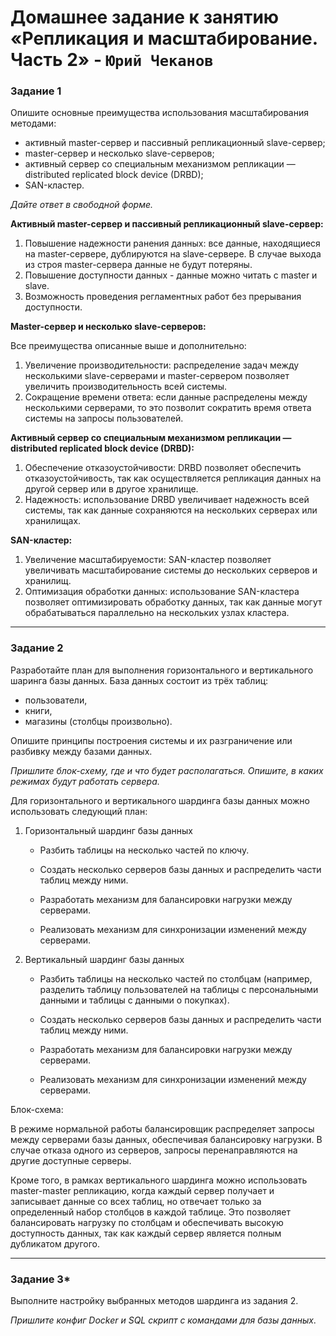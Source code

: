 # Домашнее задание к занятию «Репликация и масштабирование. Часть 2» - `Юрий Чеканов`

### Задание 1

Опишите основные преимущества использования масштабирования методами:

- активный master-сервер и пассивный репликационный slave-сервер;
- master-сервер и несколько slave-серверов;
- активный сервер со специальным механизмом репликации — distributed replicated block device (DRBD);
- SAN-кластер.

*Дайте ответ в свободной форме.*

**Активный master-сервер и пассивный репликационный slave-сервер:**

1. Повышение надежности ранения данных: все данные, находящиеся на master-сервере, дублируются на slave-сервере. В случае выхода из строя master-сервера данные не будут потеряны.
2. Повышение доступности данных - данные можно читать с master и slave. 
3. Возможность проведения регламентных работ без прерывания доступности. 

**Master-сервер и несколько slave-серверов:**

Все преимущества описанные выше и дополнительно:

1. Увеличение производительности: распределение задач между несколькими slave-серверами и master-сервером позволяет увеличить производительность всей системы.
2. Сокращение времени ответа: если данные распределены между несколькими серверами, то это позволит сократить время ответа системы на запросы пользователей.

**Активный сервер со специальным механизмом репликации — distributed replicated block device (DRBD):**

1. Обеспечение отказоустойчивости: DRBD позволяет обеспечить отказоустойчивость, так как осуществляется репликация данных на другой сервер или в другое хранилище.
2. Надежность: использование DRBD увеличивает надежность всей системы, так как данные сохраняются на нескольких серверах или хранилищах.

**SAN-кластер:**

1. Увеличение масштабируемости: SAN-кластер позволяет увеличивать масштабирование системы до нескольких серверов и хранилищ.
2. Оптимизация обработки данных: использование SAN-кластера позволяет оптимизировать обработку данных, так как данные могут обрабатываться параллельно на нескольких узлах кластера.

------

### Задание 2

Разработайте план для выполнения горизонтального и вертикального шаринга базы данных. База данных состоит из трёх таблиц:

- пользователи,
- книги,
- магазины (столбцы произвольно).

Опишите принципы построения системы и их разграничение или разбивку между базами данных.

*Пришлите блок-схему, где и что будет располагаться. Опишите, в каких режимах будут работать сервера.*

Для горизонтального и вертикального шардинга базы данных можно использовать следующий план:

1. Горизонтальный шардинг базы данных

   - Разбить таблицы на несколько частей по ключу.

   - Создать несколько серверов базы данных и распределить части таблиц между ними.

   - Разработать механизм для балансировки нагрузки между серверами.

   - Реализовать механизм для синхронизации изменений между серверами.

2. Вертикальный шардинг базы данных

   - Разбить таблицы на несколько частей по столбцам (например, разделить таблицу пользователей на таблицы с персональными данными и таблицы с данными о покупках).

   - Создать несколько серверов базы данных и распределить части таблиц между ними.

   - Разработать механизм для балансировки нагрузки между серверами.

   - Реализовать механизм для синхронизации изменений между серверами.


Блок-схема:

В режиме нормальной работы балансировщик распределяет запросы между серверами базы данных, обеспечивая балансировку нагрузки. В случае отказа одного из серверов, запросы перенаправляются на другие доступные серверы.

Кроме того, в рамках вертикального шардинга можно использовать master-master репликацию, когда каждый сервер получает и записывает данные со всех таблиц, но отвечает только за определенный набор столбцов в каждой таблице. Это позволяет балансировать нагрузку по столбцам и обеспечивать высокую доступность данных, так как каждый сервер является полным дубликатом другого.

------

### Задание 3*

Выполните настройку выбранных методов шардинга из задания 2.

*Пришлите конфиг Docker и SQL скрипт с командами для базы данных*.